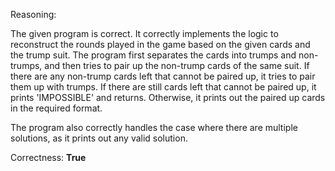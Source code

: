 Reasoning: 

The given program is correct. It correctly implements the logic to reconstruct the rounds played in the game based on the given cards and the trump suit. The program first separates the cards into trumps and non-trumps, and then tries to pair up the non-trump cards of the same suit. If there are any non-trump cards left that cannot be paired up, it tries to pair them up with trumps. If there are still cards left that cannot be paired up, it prints 'IMPOSSIBLE' and returns. Otherwise, it prints out the paired up cards in the required format.

The program also correctly handles the case where there are multiple solutions, as it prints out any valid solution.

Correctness: **True**